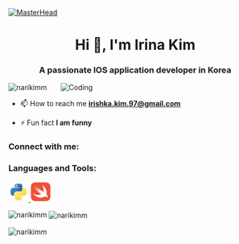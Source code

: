 [![MasterHead](https://i.pinimg.com/1200x/49/fe/3f/49fe3fd09fa5e5e92d6b9e9e0431b6d5.jpg)](https://narikimm.io)
<h1 align="center">Hi 👋, I'm Irina Kim</h1>
<h3 align="center">A passionate IOS application developer in Korea</h3>
<img align="right" alt="Coding" width="400" src="https://img.freepik.com/free-vector/tired-overworked-secretary-accountant-working-laptop-near-pile-folders-throwing-papers-vector-illustration-stress-work-workaholic-busy-office-employee-concept_74855-13264.jpg?w=2000">

<p align="left"> <img src="https://komarev.com/ghpvc/?username=narikimm&label=Profile%20views&color=0e75b6&style=flat" alt="narikimm" /> </p>

- 📫 How to reach me **irishka.kim.97@gmail.com**

- ⚡ Fun fact **I am funny**

<h3 align="left">Connect with me:</h3>
<p align="left">
</p>

<h3 align="left">Languages and Tools:</h3>
<p align="left"> <a href="https://www.python.org" target="_blank" rel="noreferrer"> <img src="https://raw.githubusercontent.com/devicons/devicon/master/icons/python/python-original.svg" alt="python" width="40" height="40"/> </a> <a href="https://developer.apple.com/swift/" target="_blank" rel="noreferrer"> <img src="https://raw.githubusercontent.com/devicons/devicon/master/icons/swift/swift-original.svg" alt="swift" width="40" height="40"/> </a> </p>

<p><img align="left" src="https://github-readme-stats.vercel.app/api/top-langs?username=narikimm&show_icons=true&locale=en&layout=compact" alt="narikimm" /></p>

<p>&nbsp;<img align="center" src="https://github-readme-stats.vercel.app/api?username=narikimm&show_icons=true&locale=en" alt="narikimm" /></p>

<p><img align="center" src="https://github-readme-streak-stats.herokuapp.com/?user=narikimm&" alt="narikimm" /></p>
